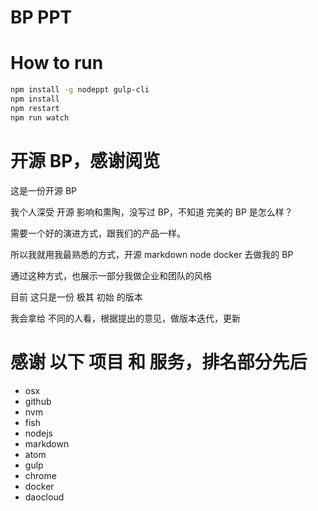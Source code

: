 # BP PPT

# How to run

```bash
npm install -g nodeppt gulp-cli
npm install
npm restart
npm run watch
```

# 开源 BP，感谢阅览

这是一份开源 BP

我个人深受 开源 影响和熏陶，没写过 BP，不知道 完美的 BP 是怎么样？

需要一个好的演进方式，跟我们的产品一样。

所以我就用我最熟悉的方式，开源 markdown node docker 去做我的 BP

通过这种方式，也展示一部分我做企业和团队的风格

目前 这只是一份 极其 初始 的版本

我会拿给 不同的人看，根据提出的意见，做版本迭代，更新

# 感谢 以下 项目 和 服务，排名部分先后

  * osx
  * github
  * nvm
  * fish
  * nodejs
  * markdown
  * atom
  * gulp
  * chrome
  * docker
  * daocloud

